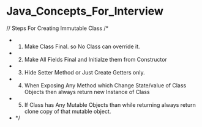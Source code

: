 # Java_Concepts_For_Interview

// Steps For Creating Immutable Class
/*
 * 1. Make Class Final. so No Class can override it.
 * 2. Make All Fields Final and Initialze them from Constructor
 * 3. Hide Setter Method or Just Create Getters only.
 * 4. When Exposing Any Method which Change State/value of Class Objects then always return new Instance of Class
 * 5. If Class has Any Mutable Objects than while returning always return clone copy of that mutable object.
 * */

